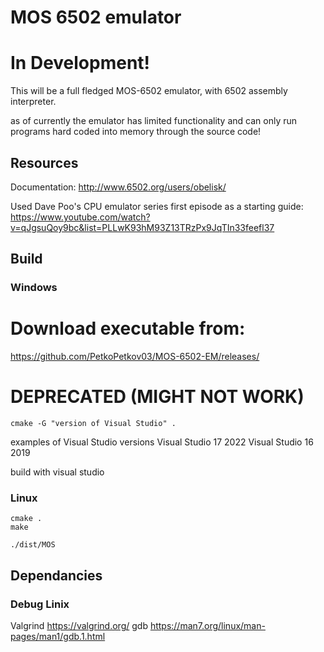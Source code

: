# MOS 6502 emulator

# In Development!
This will be a full fledged MOS-6502 emulator, with 6502 assembly interpreter.

as of currently the emulator has limited functionality and can only run programs hard coded into memory through the source code!

## Resources
Documentation: http://www.6502.org/users/obelisk/

Used Dave Poo's CPU emulator series first episode as a starting guide: https://www.youtube.com/watch?v=qJgsuQoy9bc&list=PLLwK93hM93Z13TRzPx9JqTIn33feefl37


## Build 
### Windows

# Download executable from:
https://github.com/PetkoPetkov03/MOS-6502-EM/releases/


# DEPRECATED (MIGHT NOT WORK)
```
cmake -G "version of Visual Studio" .
```
examples of Visual Studio versions
Visual Studio 17 2022
Visual Studio 16 2019

build with visual studio


### Linux
```
cmake .
make

./dist/MOS
```

## Dependancies
### Debug Linix
Valgrind https://valgrind.org/
gdb https://man7.org/linux/man-pages/man1/gdb.1.html 
